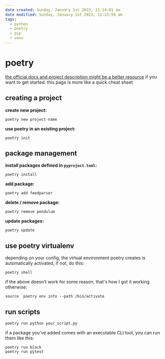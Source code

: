 ```yaml
---
date created: Sunday, January 1st 2023, 11:14:01 am
date modified: Sunday, January 1st 2023, 11:23:50 am
tags:
  - python
  - poetry
  - pip
  - venv
---
```


# poetry

[the official docs and project description might be a better resource](https://python-poetry.org/) if you want to get started. this page is more like a quick cheat sheet

## creating a project

**create new project:**

```shell
poetry new project-name
```

**use poetry in an existing project:**

```shell
poetry init
```

## package management

**install packages defined in `pyproject.toml`:**

```shell
poetry install
```

**add package:**

```shell
poetry add feedparser
```

**delete / remove package:**

```shell
poetry remove pendulum
```

**update packages:**

```shell
poetry update
```

## use poetry virtualenv

depending on your config, the virtual environment poetry creates is automatically activated, if not, do this:

```shell
poetry shell
```

if the above doesn't work for some reason, that's how I got it working otherwise:

```shell
source `poetry env info --path`/bin/activate
```

## run scripts

```shell
poetry run python your_script.py
```

if a package you've added comes with an executable CLI tool, you can run them like this:

```shell
poetry run black
poetry run pytest
```
